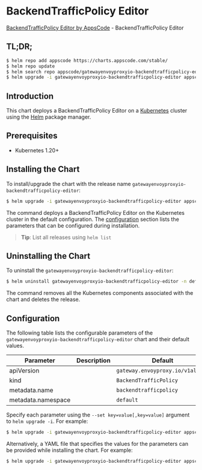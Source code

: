 # BackendTrafficPolicy Editor

[BackendTrafficPolicy Editor by AppsCode](https://appscode.com) - BackendTrafficPolicy Editor

## TL;DR;

```bash
$ helm repo add appscode https://charts.appscode.com/stable/
$ helm repo update
$ helm search repo appscode/gatewayenvoyproxyio-backendtrafficpolicy-editor --version=v0.14.0
$ helm upgrade -i gatewayenvoyproxyio-backendtrafficpolicy-editor appscode/gatewayenvoyproxyio-backendtrafficpolicy-editor -n default --create-namespace --version=v0.14.0
```

## Introduction

This chart deploys a BackendTrafficPolicy Editor on a [Kubernetes](http://kubernetes.io) cluster using the [Helm](https://helm.sh) package manager.

## Prerequisites

- Kubernetes 1.20+

## Installing the Chart

To install/upgrade the chart with the release name `gatewayenvoyproxyio-backendtrafficpolicy-editor`:

```bash
$ helm upgrade -i gatewayenvoyproxyio-backendtrafficpolicy-editor appscode/gatewayenvoyproxyio-backendtrafficpolicy-editor -n default --create-namespace --version=v0.14.0
```

The command deploys a BackendTrafficPolicy Editor on the Kubernetes cluster in the default configuration. The [configuration](#configuration) section lists the parameters that can be configured during installation.

> **Tip**: List all releases using `helm list`

## Uninstalling the Chart

To uninstall the `gatewayenvoyproxyio-backendtrafficpolicy-editor`:

```bash
$ helm uninstall gatewayenvoyproxyio-backendtrafficpolicy-editor -n default
```

The command removes all the Kubernetes components associated with the chart and deletes the release.

## Configuration

The following table lists the configurable parameters of the `gatewayenvoyproxyio-backendtrafficpolicy-editor` chart and their default values.

|     Parameter      | Description |                   Default                   |
|--------------------|-------------|---------------------------------------------|
| apiVersion         |             | <code>gateway.envoyproxy.io/v1alpha1</code> |
| kind               |             | <code>BackendTrafficPolicy</code>           |
| metadata.name      |             | <code>backendtrafficpolicy</code>           |
| metadata.namespace |             | <code>default</code>                        |


Specify each parameter using the `--set key=value[,key=value]` argument to `helm upgrade -i`. For example:

```bash
$ helm upgrade -i gatewayenvoyproxyio-backendtrafficpolicy-editor appscode/gatewayenvoyproxyio-backendtrafficpolicy-editor -n default --create-namespace --version=v0.14.0 --set apiVersion=gateway.envoyproxy.io/v1alpha1
```

Alternatively, a YAML file that specifies the values for the parameters can be provided while
installing the chart. For example:

```bash
$ helm upgrade -i gatewayenvoyproxyio-backendtrafficpolicy-editor appscode/gatewayenvoyproxyio-backendtrafficpolicy-editor -n default --create-namespace --version=v0.14.0 --values values.yaml
```

